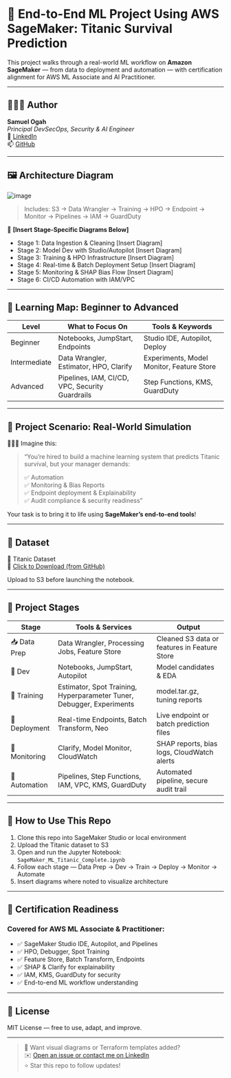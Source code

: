 
# 🧠 End-to-End ML Project Using AWS SageMaker: Titanic Survival Prediction

This project walks through a real-world ML workflow on **Amazon SageMaker** — from data to deployment and automation — with certification alignment for AWS ML Associate and AI Practitioner.

---

## 👨🏽‍💻 Author

**Samuel Ogah**  
_Principal DevSecOps, Security & AI Engineer_  
🔗 [LinkedIn](https://www.linkedin.com/in/samuelogah)  
📫 [GitHub](https://github.com/sogah2023)

---

## 🖼️ Architecture Diagram
![image](https://github.com/user-attachments/assets/8fd1bd48-36a4-4641-bb8c-1fae208713eb)

  
> Includes: S3 → Data Wrangler → Training → HPO → Endpoint → Monitor → Pipelines → IAM → GuardDuty

📌 **[Insert Stage-Specific Diagrams Below]**  
- Stage 1: Data Ingestion & Cleaning [Insert Diagram]  
- Stage 2: Model Dev with Studio/Autopilot [Insert Diagram]  
- Stage 3: Training & HPO Infrastructure [Insert Diagram]  
- Stage 4: Real-time & Batch Deployment Setup [Insert Diagram]  
- Stage 5: Monitoring & SHAP Bias Flow [Insert Diagram]  
- Stage 6: CI/CD Automation with IAM/VPC

---

## 🧭 Learning Map: Beginner to Advanced

| Level        | What to Focus On                                   | Tools & Keywords                          |
|--------------|----------------------------------------------------|-------------------------------------------|
| Beginner     | Notebooks, JumpStart, Endpoints                    | Studio IDE, Autopilot, Deploy             |
| Intermediate | Data Wrangler, Estimator, HPO, Clarify             | Experiments, Model Monitor, Feature Store |
| Advanced     | Pipelines, IAM, CI/CD, VPC, Security Guardrails    | Step Functions, KMS, GuardDuty            |

---

## 🧩 Project Scenario: Real-World Simulation

🧙🏽‍♂️ Imagine this:

> “You’re hired to build a machine learning system that predicts Titanic survival, but your manager demands:
>
> ✅ Automation  
> ✅ Monitoring & Bias Reports  
> ✅ Endpoint deployment & Explainability  
> ✅ Audit compliance & security readiness”

Your task is to bring it to life using **SageMaker’s end-to-end tools**!

---

## 📁 Dataset

🎯 Titanic Dataset  
🔗 [Click to Download (from GitHub)](https://github.com/sogah2023/AI-ML/blob/main/Titanic%20Dataset.csv?raw=true)

Upload to S3 before launching the notebook.

---

## 🚀 Project Stages

| Stage      | Tools & Services                                                                 | Output                                      |
|------------|-----------------------------------------------------------------------------------|---------------------------------------------|
| 📥 Data Prep  | Data Wrangler, Processing Jobs, Feature Store                                    | Cleaned S3 data or features in Feature Store |
| 🔧 Dev        | Notebooks, JumpStart, Autopilot                                                  | Model candidates & EDA                      |
| 🎯 Training   | Estimator, Spot Training, Hyperparameter Tuner, Debugger, Experiments            | model.tar.gz, tuning reports                |
| 🚀 Deployment | Real-time Endpoints, Batch Transform, Neo                                        | Live endpoint or batch prediction files     |
| 🧠 Monitoring | Clarify, Model Monitor, CloudWatch                                                | SHAP reports, bias logs, CloudWatch alerts  |
| 🔁 Automation | Pipelines, Step Functions, IAM, VPC, KMS, GuardDuty                               | Automated pipeline, secure audit trail      |

---

## 📘 How to Use This Repo

1. Clone this repo into SageMaker Studio or local environment
2. Upload the Titanic dataset to S3
3. Open and run the Jupyter Notebook: `SageMaker_ML_Titanic_Complete.ipynb`
4. Follow each stage — Data Prep → Dev → Train → Deploy → Monitor → Automate
5. Insert diagrams where noted to visualize architecture

---

## 🧠 Certification Readiness

### Covered for AWS ML Associate & Practitioner:

- ✅ SageMaker Studio IDE, Autopilot, and Pipelines
- ✅ HPO, Debugger, Spot Training
- ✅ Feature Store, Batch Transform, Endpoints
- ✅ SHAP & Clarify for explainability
- ✅ IAM, KMS, GuardDuty for security
- ✅ End-to-end ML workflow understanding

---

## 📜 License

MIT License — free to use, adapt, and improve.

---

> 📌 Want visual diagrams or Terraform templates added?  
> ✉️ [Open an issue or contact me on LinkedIn](https://www.linkedin.com/in/samuelogah)  
> ⭐ Star this repo to follow updates!
